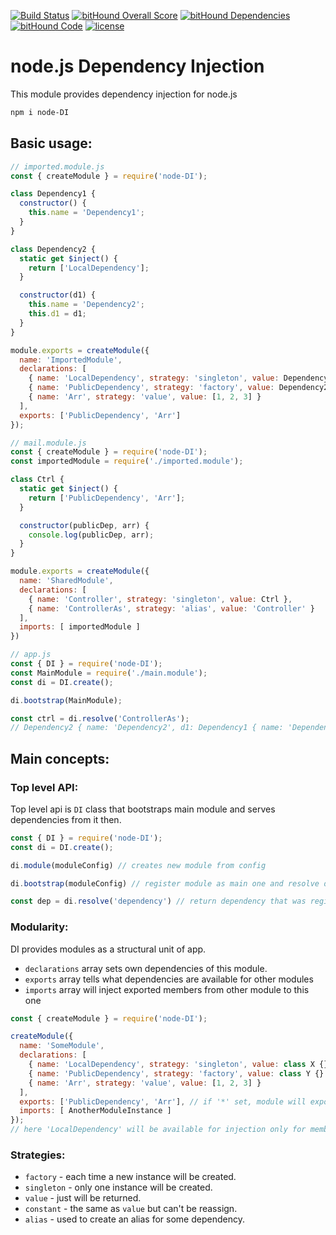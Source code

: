 [![Build Status](https://travis-ci.org/IvanProdaiko94/node-DI.svg?branch=master)](https://travis-ci.org/IvanProdaiko94/node-DI)
[![bitHound Overall Score](https://www.bithound.io/github/IvanProdaiko94/node-DI/badges/score.svg)](https://www.bithound.io/github/IvanProdaiko94/node-DI)
[![bitHound Dependencies](https://www.bithound.io/github/IvanProdaiko94/node-DI/badges/dependencies.svg)](https://www.bithound.io/github/IvanProdaiko94/node-DI/master/dependencies/npm)
[![bitHound Code](https://www.bithound.io/github/IvanProdaiko94/node-DI/badges/code.svg)](https://www.bithound.io/github/IvanProdaiko94/node-DI)
[![license](https://img.shields.io/github/license/mashape/apistatus.svg)]()

# node.js Dependency Injection
This module provides dependency injection for node.js

```bash
npm i node-DI
```

## Basic usage:

```javascript
// imported.module.js
const { createModule } = require('node-DI');

class Dependency1 {
  constructor() {
    this.name = 'Dependency1';
  }
}

class Dependency2 {
  static get $inject() {
    return ['LocalDependency'];
  }

  constructor(d1) {
    this.name = 'Dependency2';
    this.d1 = d1;
  }
}

module.exports = createModule({
  name: 'ImportedModule',
  declarations: [
    { name: 'LocalDependency', strategy: 'singleton', value: Dependency1 },
    { name: 'PublicDependency', strategy: 'factory', value: Dependency2 },
    { name: 'Arr', strategy: 'value', value: [1, 2, 3] }
  ],
  exports: ['PublicDependency', 'Arr']
});
```

```javascript
// mail.module.js
const { createModule } = require('node-DI');
const importedModule = require('./imported.module');

class Ctrl {
  static get $inject() {
    return ['PublicDependency', 'Arr'];
  }

  constructor(publicDep, arr) {
    console.log(publicDep, arr);
  }
}

module.exports = createModule({
  name: 'SharedModule',
  declarations: [
    { name: 'Controller', strategy: 'singleton', value: Ctrl },
    { name: 'ControllerAs', strategy: 'alias', value: 'Controller' }
  ],
  imports: [ importedModule ]
})
```

```javascript
// app.js
const { DI } = require('node-DI');
const MainModule = require('./main.module');
const di = DI.create();

di.bootstrap(MainModule);

const ctrl = di.resolve('ControllerAs');
// Dependency2 { name: 'Dependency2', d1: Dependency1 { name: 'Dependency1' } } [ 1, 2, 3 ]
```

## Main concepts:

### Top level API:
Top level api is `DI` class that bootstraps main module and serves dependencies from it then.

```javascript
const { DI } = require('node-DI');
const di = DI.create();

di.module(moduleConfig) // creates new module from config

di.bootstrap(moduleConfig) // register module as main one and resolve dependencies from it

const dep = di.resolve('dependency') // return dependency that was registered to bootstrapped module according to its strategy
```

### Modularity:

DI provides modules as a structural unit of app.
- `declarations` array sets own dependencies of this module.
- `exports` array tells what dependencies are available for other modules
- `imports` array will inject exported members from other module to this one

```javascript
const { createModule } = require('node-DI');

createModule({
  name: 'SomeModule',
  declarations: [
    { name: 'LocalDependency', strategy: 'singleton', value: class X {} },
    { name: 'PublicDependency', strategy: 'factory', value: class Y {} },
    { name: 'Arr', strategy: 'value', value: [1, 2, 3] }
  ],
  exports: ['PublicDependency', 'Arr'], // if '*' set, module will export all of the dependencies including imported 
  imports: [ AnotherModuleInstance ]
});
// here 'LocalDependency' will be available for injection only for members of this module. 
```

### Strategies:
- `factory` - each time a new instance will be created.
- `singleton` - only one instance will be created.
- `value` - just will be returned.
- `constant` - the same as `value` but can't be reassign.
- `alias` - used to create an alias for some dependency.